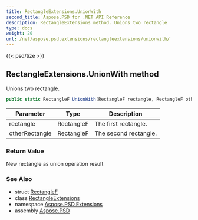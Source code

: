 ```yaml
---
title: RectangleExtensions.UnionWith
second_title: Aspose.PSD for .NET API Reference
description: RectangleExtensions method. Unions two rectangle
type: docs
weight: 20
url: /net/aspose.psd.extensions/rectangleextensions/unionwith/
---
```

{{< psd/tize >}}
## RectangleExtensions.UnionWith method

Unions two rectangle.

```csharp
public static RectangleF UnionWith(RectangleF rectangle, RectangleF otherRectangle)
```

| Parameter | Type | Description |
| --- | --- | --- |
| rectangle | RectangleF | The first rectangle. |
| otherRectangle | RectangleF | The second rectangle. |

### Return Value

New rectangle as union operation result

### See Also

* struct [RectangleF](../../../aspose.psd/rectanglef/)
* class [RectangleExtensions](../)
* namespace [Aspose.PSD.Extensions](../../rectangleextensions/)
* assembly [Aspose.PSD](../../../)


